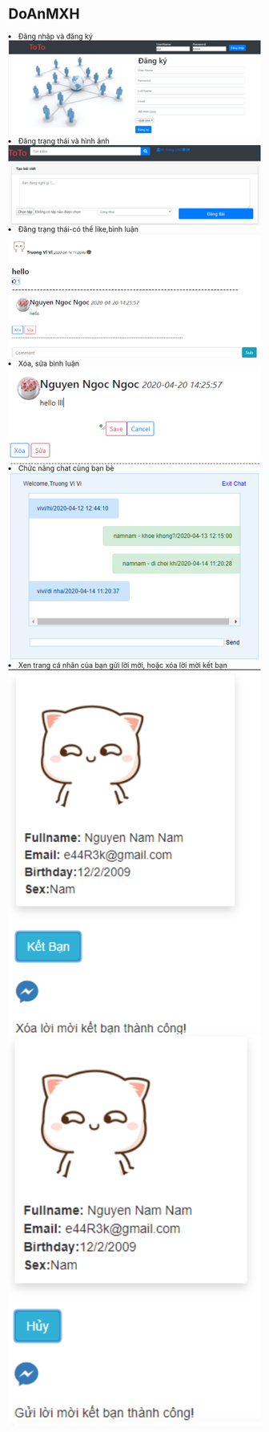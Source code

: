 # DoAnMXH
<li>Đăng nhập và đăng ký</li>
<img align="left" src="img_readme\Capture1.PNG">
<li> Đăng trạng thái và hình ảnh</li>
<img align="left" src="img_readme\Capture2.PNG">
<li> Đăng trạng thái-có thể like,bình luận</li>
<img align="left" src="img_readme\Capture3.PNG">
<li> Xóa, sửa bình luận</li>
<img align="left" width="800px"   src="img_readme\Capture4.PNG">
<li> Chức năng chat cùng bạn bè</li>
<img align="left" width="800px" src="img_readme\Capture5.PNG">
<li> Xen trang cá nhân của bạn gửi lời mời, hoặc xóa lời mời kết bạn</li>
<img align="left" width="800px" src="img_readme\Capture6.PNG">
<img align="left" width="800px"  src="img_readme\Capture7.PNG">

